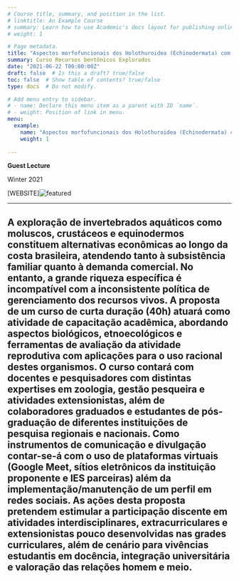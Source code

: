 ```yaml
---
# Course title, summary, and position in the list.
# linktitle: An Example Course
# summary: Learn how to use Academic's docs layout for publishing online courses, software documentation, and tutorials.
# weight: 1

# Page metadata.
title: "Aspectos morfofuncionais dos Holothuroidea (Echinodermata) com ênfase em reprodução"
summary: Curso Recursos bentônicos Explorados
date: "2021-06-22 T00:00:00Z"
draft: false  # Is this a draft? true/false
toc: false  # Show table of contents? true/false
type: docs  # Do not modify.

# Add menu entry to sidebar.
# - name: Declare this menu item as a parent with ID `name`.
# - weight: Position of link in menu.
menu:
  example:
    name: "Aspectos morfofuncionais dos Holothuroidea (Echinodermata) com ênfase em reprodução"
    weight: 1
    
---
```


**Guest Lecture**

Winter 2021

[WEBSITE]![featured](https://user-images.githubusercontent.com/83780390/123008108-af9d3900-d390-11eb-8a22-955fac254dc6.png)


---
A exploração de invertebrados aquáticos como moluscos, crustáceos e equinodermos constituem alternativas econômicas ao longo da costa brasileira, atendendo tanto à subsistência familiar quanto à demanda comercial. No entanto, a grande riqueza específica é incompatível com a inconsistente política de gerenciamento dos recursos vivos. A proposta de um curso de curta duração (40h) atuará como atividade de capacitação acadêmica, abordando aspectos biológicos, etnoecológicos e ferramentas de avaliação da atividade reprodutiva com aplicações para o uso racional destes organismos. O curso contará com docentes e pesquisadores com distintas expertises em zoologia, gestão pesqueira e atividades extensionistas, além de colaboradores graduados e estudantes de pós-graduação de diferentes instituições de pesquisa regionais e nacionais. Como instrumentos de comunicação e divulgação contar-se-á com o uso de plataformas virtuais (Google Meet, sítios eletrônicos da instituição proponente e IES parceiras) além da implementação/manutenção de um perfil em redes sociais. As ações desta proposta pretendem estimular a participação discente em atividades interdisciplinares, extracurriculares e extensionistas pouco desenvolvidas nas grades curriculares, além de cenário para vivências estudantis em docência, integração universitária e valoração das relações homem e meio.
---

